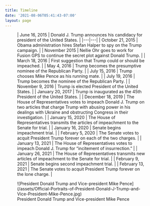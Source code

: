 ```yaml
---
title: Timeline
date: '2021-08-06T05:41:43-07:00'
layout: page
---
```


<figure class="wp-block-table table">| June 16, 2015 | Donald J. Trump announces his candidacy for president of the United States. |
|---|---|
| October 21, 2015 | Obama administration hires Stefan Halper to spy on the Trump campaign. |
| November 2015 | Nellie Ohr goes to work for Fusion GPS to continue the secret plot against Donald Trump. |
| March 18, 2016 | First suggestion that Trump could or should be impeached. |
| May 4, 2016 | Trump becomes the presumptive nominee of the Republican Party. |
| July 15, 2016 | Trump chooses Mike Pence as his running mate. |
| July 19, 2016 | Trump becomes the nominee of the Republican Party. |
| November 9, 2016 | Trump is elected President of the United States. |
| January 20, 2017 | Trump is inaugurated as the 45th President of the United States. |
| December 18, 2019 | The House of Representatives votes to impeach Donald J. Trump on two articles that charge Trump with abusing power in his dealings with Ukraine and obstructing Congress in their investigation. |
| January 15, 2020 | The House of Representatives transmits the articles of impeachment to the Senate for trial. |
| January 16, 2020 | Senate begins impeachment trial. |
| February 5, 2020 | The Senate votes to acquit President Trump forever on each of the two charges. |
| January 13, 2021 | The House of Representatives votes to impeach Donald J. Trump for “incitement of insurrection.” |
| January 26, 2021 | The House of Representatives transmits new articles of impeachment to the Senate for trial. |
| February 9, 2021 | Senate begins second impeachment trial. |
| February 13, 2021 | The Senate votes to acquit President Trump forever on the lone charge. |

</figure><figure class="wp-block-image size-full size-large is-style-default">![President Donald Trump and Vice-president Mike Pence](/assets/Official-Portraits-of-President-Donald-J-Trump-and-Vice-President-Mike-Pence.jpg)<figcaption>President Donald Trump and Vice-president Mike Pence</figcaption></figure>

